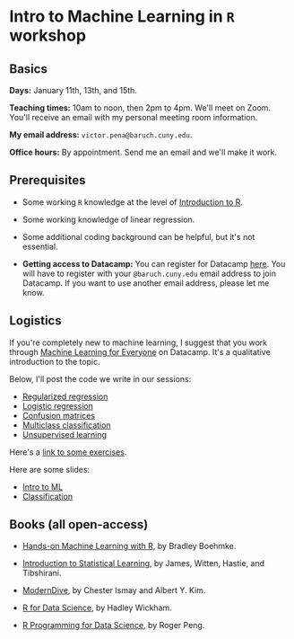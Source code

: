 # Intro to Machine Learning in `R` workshop

## Basics

**Days:** January 11th, 13th, and 15th.  

**Teaching times:** 10am to noon, then 2pm to 4pm. We'll meet on Zoom. You'll receive an email with my personal meeting room information.

**My email address:** `victor.pena@baruch.cuny.edu`. 

**Office hours:** By appointment. Send me an email and we'll make it work.

## Prerequisites

* Some working `R` knowledge at the level of [Introduction to R](https://www.datacamp.com/courses/free-introduction-to-r).

* Some working knowledge of linear regression.

* Some additional coding background can be helpful, but it's not essential. 

* **Getting access to Datacamp:** You can register for Datacamp [here](https://www.datacamp.com/groups/shared_links/440ca96d99604c790ff2e16d9bbe39e6176674fbe6e3f4a141c62a5b54cdb426). You will have to register with your `@baruch.cuny.edu` email address to join Datacamp. If you want to use another email address, please let me know.

## Logistics

If you're completely new to machine learning, I suggest that you work through [Machine Learning for Everyone](https://www.datacamp.com/courses/introduction-to-machine-learning-with-r) on Datacamp. It's a qualitative introduction to the topic.

Below, I'll post the code we write in our sessions:

* [Regularized regression](http://VicPena.github.io/workshops/2021/regregression.R)
* [Logistic regression](http://VicPena.github.io/workshops/2021/logistic.R)
* [Confusion matrices](http://VicPena.github.io/workshops/2021/classif_titanic0.R)
* [Multiclass classification](http://VicPena.github.io/workshops/2021/multi_titanic0.R)
* [Unsupervised learning](http://VicPena.github.io/workshops/2021/multi_titanic0.R)

Here's a [link to some exercises](https://docs.google.com/document/d/1IbG2E2OBjh82I5gD_gJrdQyGqrWcTeWf_fLvEvnqikk/edit?usp=sharing).

Here are some slides:

* [Intro to ML](http://VicPena.github.io/workshops/2021/introML.pdf)
* [Classification](http://VicPena.github.io/workshops/2021/classification.pdf)

## Books (all open-access)

* [Hands-on Machine Learning with R](https://bradleyboehmke.github.io/HOML/), by Bradley Boehmke.

* [Introduction to Statistical Learning](http://faculty.marshall.usc.edu/gareth-james/ISL/), by James, Witten, Hastie, and Tibshirani.

* [ModernDive](http://www.moderndive.com), by Chester Ismay and Albert Y. Kim.

* [R for Data Science](https://r4ds.had.co.nz/), by Hadley Wickham.

* [R Programming for Data Science](https://bookdown.org/rdpeng/rprogdatascience/), by Roger Peng. 

